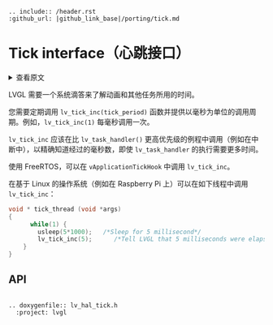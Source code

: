 ```eval_rst
.. include:: /header.rst 
:github_url: |github_link_base|/porting/tick.md
```
# Tick interface（心跳接口）

<details>
<summary>查看原文</summary>
<p>

LVGL needs a system tick to know elapsed time for animations and other tasks.

You need to call the `lv_tick_inc(tick_period)` function periodically and provide the call period in milliseconds. For example, `lv_tick_inc(1)` when calling every millisecond.

`lv_tick_inc` should be called in a higher priority routine than `lv_task_handler()` (e.g. in an interrupt) to precisely know the elapsed milliseconds even if the execution of `lv_task_handler` takes more time.

With FreeRTOS `lv_tick_inc` can be called in `vApplicationTickHook`.

On Linux based operating system (e.g. on Raspberry Pi) `lv_tick_inc` can be called in a thread like below:

</p>
</details>

LVGL 需要一个系统滴答来了解动画和其他任务所用的时间。


您需要定期调用 `lv_tick_inc(tick_period)` 函数并提供以毫秒为单位的调用周期。例如，`lv_tick_inc(1)` 每毫秒调用一次。

`lv_tick_inc` 应该在比 `lv_task_handler()` 更高优先级的例程中调用（例如在中断中），以精确知道经过的毫秒数，即使 `lv_task_handler` 的执行需要更多时间。

使用 FreeRTOS，可以在 `vApplicationTickHook` 中调用 `lv_tick_inc`。

在基于 Linux 的操作系统（例如在 Raspberry Pi 上）可以在如下线程中调用 `lv_tick_inc`：

```c
void * tick_thread (void *args)
{
      while(1) {
        usleep(5*1000);   /*Sleep for 5 millisecond*/
        lv_tick_inc(5);      /*Tell LVGL that 5 milliseconds were elapsed*/
    }
}
```



## API

```eval_rst

.. doxygenfile:: lv_hal_tick.h
  :project: lvgl

```

